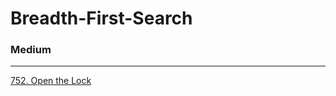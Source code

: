 # Breadth-First-Search

### Medium
---
[752. Open the Lock](solutions/0752-Open%20the%20Lock.md)</br>
